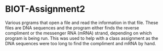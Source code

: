 # BIOT-Assignment2
Various prgrams that open a file and read the information in that file. These files are DNA sequences and the program either finds the reverse compliment or the messenger RNA (mRNA) strand, depending on which program is being run. This was used to help with a class assignment as the DNA sequences were too long to find the compliment and mRNA by hand.
